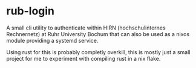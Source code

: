 # rub-login

A small cli utility to authenticate within HIRN (hochschulinternes Rechnernetz) at Ruhr University Bochum that can also be used as a nixos module providing a systemd service.

Using rust for this is probably completly overkill, this is mostly just a small project for me to experiment with compiling rust in a nix flake.
